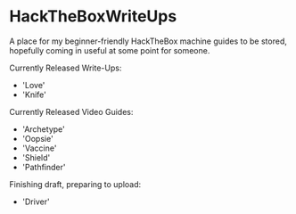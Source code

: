 # HackTheBoxWriteUps
A place for my beginner-friendly HackTheBox machine guides to be stored, hopefully coming in useful at some point for someone.

Currently Released Write-Ups:
- 'Love'
- 'Knife'

Currently Released Video Guides:
- 'Archetype'
- 'Oopsie'
- 'Vaccine'
- 'Shield'
- 'Pathfinder'

Finishing draft, preparing to upload:
- 'Driver'
